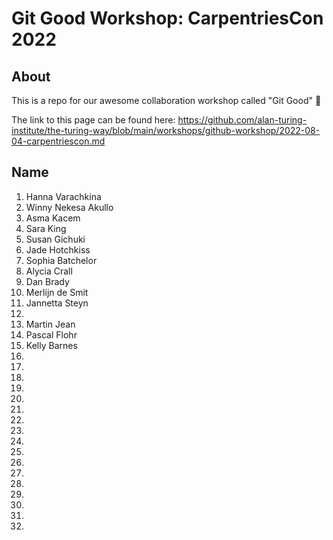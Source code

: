 # Git Good Workshop: CarpentriesCon 2022

## About 
This is a repo for our awesome collaboration workshop called "Git Good" :tada:

The link to this page can be found here: https://github.com/alan-turing-institute/the-turing-way/blob/main/workshops/github-workshop/2022-08-04-carpentriescon.md

## Name

1. Hanna Varachkina
2. Winny Nekesa Akullo
3. Asma Kacem
4. Sara King
5. Susan Gichuki
6. Jade Hotchkiss 
7. Sophia Batchelor
8. Alycia Crall
9. Dan Brady
10. Merlijn de Smit
11. Jannetta Steyn
12.
13. Martin Jean
14. Pascal Flohr
15. Kelly Barnes 
16. 
17. 
18. 
19.  
20. 
21.
22.
23.
24.
25.
26.
27.
28.
29.
30.
31.
32.
